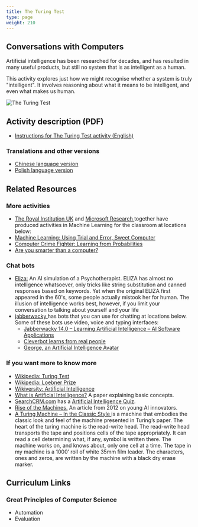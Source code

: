 ```yaml
---
title: The Turing Test
type: page
weight: 210
---
```


## Conversations with Computers

Artificial intelligence has been researched for decades, and has resulted in many useful products, but still no system that is as intelligent as a human.

This activity explores just how we might recognise whether a system is truly "intelligent". It involves reasoning about what it means to be intelligent, and even what makes us human.

![The Turing Test](/images/activities/the-turing-test/turing-test.jpg)

## Activity description (PDF)

- [Instructions for The Turing Test activity (English)](/documents/activities/the-turing-test/unplugged-20-the_turing_test_0.pdf)

### Translations and other versions

- [Chinese language version](/documents/activities/the-turing-test/Turing-Test-Chinese-Version.pdf)
- [Polish language version](/documents/activities/the-turing-test/activity20pl.pdf)

## Related Resources

### More activities

- [The Royal Institution UK](https://www.rigb.org/) and [ Microsoft Research ](https://www.microsoft.com/en-us/research/?from=http%3A%2F%2Fresearch.microsoft.com%2Fen-us%2F) together have produced activities in Machine Learning for the classroom at locations below:
- [Machine Learning: Using Trial and Error, Sweet Computer](http://www.rigb.org/christmaslectures08/html/activities/sweet-computer.pdf#page=1)
- [Computer Crime Fighter: Learning from Probabilities](http://www.rigb.org/christmaslectures08/html/activities/learning-from-probabilities.pdf#page=1)
- [Are you smarter than a computer?](http://www.rigb.org/christmaslectures08/html/under-the-surface.htm#lecture1)

### Chat bots

- [Eliza:](http://www.manifestation.com/neurotoys/eliza.php3) An AI simulation of a Psychotherapist. ELIZA has almost no intelligence whatsoever, only tricks like string substitution and canned responses based on keywords. Yet when the original ELIZA first appeared in the 60's, some people actually mistook her for human. The illusion of intelligence works best, however, if you limit your conversation to talking about yourself and your life
- [jabberwacky ](http://www.jabberwacky.com/)has bots that you can use for chatting at locations below. Some of these bots use video, voice and typing interfaces:
    - [Jabberwacky 14.0 – Learning Artificial Intelligence – AI Software Applications ](http://www.jabberwacky.com/)
    - [Cleverbot learns from real people ](http://www.cleverbot.com/)
    - [George, an Artificial Intelligence Avatar ](http://www.jabberwacky.com/george)

### If you want more to know more

- [Wikipedia: Turing Test](http://en.wikipedia.org/wiki/Turing_test)
- [Wikipedia: Loebner Prize](http://en.wikipedia.org/wiki/Loebner_prize)
- [Wikiversity: Artificial Intelligence](http://en.wikiversity.org/wiki/Topic:Artificial_Intelligence)
- [What is Artificial Intelligence?](http://www-formal.stanford.edu/jmc/whatisai/whatisai.html) A paper explaining basic concepts.
- [SearchCRM.com](http://searchcrm.techtarget.com) has a [Artificial Intelligence Quiz](http://searchcrm.techtarget.com/definition/Quiz-Artificial-Intelligence).
- [Rise of the Machines.](http://newsfeed.time.com/2012/11/29/rise-of-the-machines-cambridge-university-to-study-technologys-existential-risk-to-mankind/) An article from 2012 on young AI innovators.
- [A Turing Machine – In the Classic Style ](http://aturingmachine.com/index.php) is a machine that embodies the classic look and feel of the machine presented in Turing’s paper. The heart of the turing machine is the read-write head. The read-write head transports the tape and positions cells of the tape appropriately. It can read a cell determining what, if any, symbol is written there. The machine works on, and knows about, only one cell at a time. The tape in my machine is a 1000’ roll of white 35mm film leader. The characters, ones and zeros, are written by the machine with a black dry erase marker.

## Curriculum Links

### Great Principles of Computer Science

- Automation
- Evaluation

<!-- Removed because of inappropriate content
- [Animal Guessing Game](http://www.animalgame.com/): The Animal Game learns from its mistakes! If I cannot guess the animal you are thinking of, you can teach the game how to guess your animal.
-->
